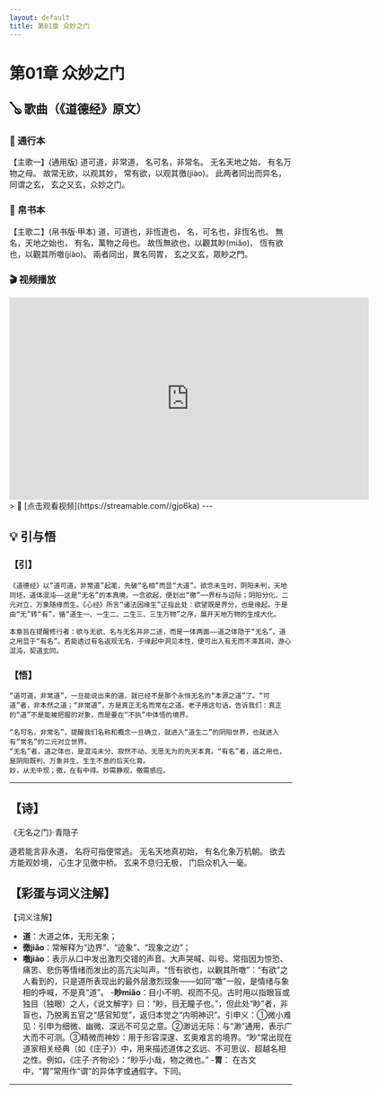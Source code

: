 ```yaml
---
layout: default
title: 第01章 众妙之门
---
```

# 第01章 众妙之门 
## 🪕 歌曲（《道德经》原文）
### 📜 通行本  
【主歌一】(通用版)
道可道，非常道，
名可名，非常名。 
无名天地之始，
有名万物之母。 
故常无欲，以观其妙，
常有欲，以观其徼(jiào)。 
此两者同出而异名，
同谓之玄，
玄之又玄，众妙之门。 

### 📜 帛书本  
【主歌二】(帛书版·甲本)
道，可道也，非恆道也，
名，可名也，非恆名也。
無名，天地之始也，
有名，萬物之母也。
故恆無欲也，以觀其眇(miǎo)，
恆有欲也，以觀其所噭(jiào)。
兩者同出，異名同胃，
玄之又玄，眾眇之門。 

### 🎬 视频播放  
<iframe src="https://streamable.com/gjo6ka" width="640" height="360" frameborder="0" allowfullscreen></iframe>  
> 🔗 [点击观看视频](https://streamable.com//gjo6ka)
---

## 💡 引与悟  
### 【引】  
    《道德经》以“道可道，非常道”起笔，先破“名相”而显“大道”。欲念未生时，阴阳未判，天地同坯，道体混沌——这是“无名”的本真境。一念欲起，便划出“徼”──界标与边际；阴阳分化，二元对立，万象随缘而生。《心经》所言“诸法因缘生”正指此处：欲望既是界分，也是缘起。于是由“无”转“有”，循“道生一、一生二、二生三、三生万物”之序，展开天地万物的生成大化。
    
    本章旨在提醒修行者：欲与无欲、名与无名并非二途，而是一体两面——道之体隐于“无名”，道之用显于“有名”。若能透过有名返观无名，于缘起中洞见本性，便可出入有无而不滞其间，游心混沌，契道玄同。

### 【悟】
    “道可道，非常道”，一旦能说出来的道，就已经不是那个永恒无名的“本源之道”了。“可道”者，非本然之道；“非常道”，方是真正无名而常在之道。老子用这句话，告诉我们：真正的“道”不是能被把握的对象，而是要在“不执”中体悟的境界。
    
    “名可名，非常名”，提醒我们名称和概念一旦确立，就进入“道生二”的阴阳世界，也就进入有“常名”的二元对立世界。
    “无名”者，道之体也，是混沌未分、寂然不动、无思无为的先天本真。“有名”者，道之用也，是阴阳既判、万象并生、生生不息的后天化育。
    妙，从无中现；徼，在有中得。妙需静观，徼需感应。
---

## 【诗】
《无名之门》·青隐子

道若能言非永道，
名将可指便常逃。
无名天地真初始，
有名化象万机朝。
欲去方能观妙境，
心生才见徼中桥。
玄来不息归无极，
门启众机入一毫。

## 【彩蛋与词义注解】 
【词义注解】  
- **道**：大道之体，无形无象；  
- **徼jiǎo**：常解释为“边界”、“迹象”、“现象之边”；
- **噭jiào**：表示从口中发出激烈交错的声音。大声哭喊、叫号。常指因为惊恐、痛苦、悲伤等情绪而发出的高亢尖叫声。“恆有欲也，以觀其所噭”：“有欲”之人看到的，只是道所表现出的最外层激烈现象——如同“噭”一般，是情绪与象相的呼喊，不是真“道”。
-**眇miǎo**：目小不明、视而不见。古时用以指眼盲或独目（独眼）之人，《说文解字》曰：“眇，目无瞳子也。”，但此处“眇”者，非盲也，乃脱离五官之“感官知觉”，返归本觉之“内明神识”。引申义：①微小难见：引申为细微、幽微、深远不可见之意。②渺远无际：与“渺”通用，表示广大而不可测。③精微而神妙：用于形容深邃、玄奥难言的境界。“眇”常出现在道家相关经典（如《庄子》）中，用来描述道体之玄远、不可思议、超越名相之性。例如，《庄子·齐物论》：“眇乎小哉，物之微也。”
-**胃**：  在古文中，“胃”常用作“谓”的异体字或通假字。下同。
---
